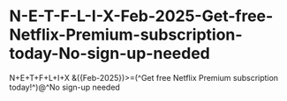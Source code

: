 # N-E-T-F-L-I-X-Feb-2025-Get-free-Netflix-Premium-subscription-today-No-sign-up-needed
N+E+T+F+L+I+X &amp;({Feb-2025})>=(^Get free Netflix Premium subscription today!^)@^No sign-up needed
